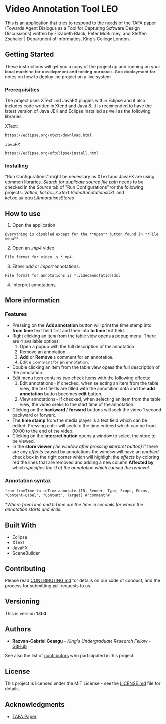 # Video Annotation Tool LEO

This is an application that tries to respond to the needs of the TAFA paper (Towards Agent Dialogue as a Tool for Capturing Software Design Discussions) written by Elizabeth Black, Peter McBurney, and Steffen Zschaler | Department of Informatics, King’s College London.

## Getting Started

These instructions will get you a copy of the project up and running on your local machine for development and testing purposes. See deployment for notes on how to deploy the project on a live system.

### Prerequisities

The project uses XText and JavaFX plugins within Eclipse and it also includes code written in Xtend and Java 8. It is recomended to have the latest version of Java JDK and Eclipse installed as well as the following libraries.

XText:
```
https://eclipse.org/Xtext/download.html
```

JavaFX:
```
https://eclipse.org/efxclipse/install.html
```

### Installing

"Run Configurations" might be necessary as XText and JavaFX are using common libraries. *Search for duplicate source file path* needs to be checked in the *Source* tab of "Run Configurations" for the following projects: *Vatleo*, *kcl.ac.uk.xtext.VideoAnnotationsDSL* and *kcl.ac.uk.xtext.AnnotationsStores*

## How to use
1. Open the application
```
Everything is disabled except for the **Open** button found in **File menu**
```
2. Open an *.mp4* video.
```
File format for video is *.mp4.
```
3. Either *add* or *import* annotations.
```
File format for annotations is *.videoannotationsdsl
```
4. Interpret annotations.

## More information
### Features
* Pressing on the **Add annotation** button will print the time stamp into **from time** text field first and then into **to time** text field.
* Right clicking an item from the table view opens a popup menu. There are 4 available options:
    1. Open a popup with the full description of the annotation.
    2. Remove an annotation.
    3. **Add** or **Remove** a comment for an annotation.
    4. Edit a comment for an annotation.
* Double clicking an item from the table view opens the full description of the annotation.
* Edit menu item contains two check items with the following effects:
    1. Edit annotations - if checked, when selecting an item from the table view, the text fields are filled with the annotation data and the **add annotation** button becomes **edit** button.
    2. View annotations - if checked, when selecting an item from the table view, the video seeks to the start time of the annotation.
* Clicking on the **backward** / **forward** buttons will seek the video 1 second backward or forward.
* The **time stamp** from the media player is a text field which can be edited. Pressing enter will seek to the time entered which can be from 00:00 to the end of the video.
* Clicking on the **interpret button** opens a window to select the store to be viewed.
* In the **store viewer** *(the window after pressing interpret button)* if there are any *effects* caused by annotations the window will have an *enabled* check box in the right corner which will highlight the *effects* by coloring red the lines that are removed and adding a new column **Affected by** which *specifies the id of the annotation which caused the removal*.

### Annotation syntax
```
from fromTime to toTime annotate (ID, Sender, Type, Scope, Focus, "Content-Label", "Content", Target) #"comment"#
```
**Where fromTime and toTime are the time in seconds for where the annotation starts and ends.*

## Built With

* Eclipse
* XText
* JavaFX
* SceneBuilder

## Contributing

Please read [CONTRIBUTING.md](CONTRIBUTING.md) for details on our code of conduct, and the process for submitting pull requests to us.

## Versioning

This is version **1.0.0**.

## Authors

* **Razvan-Gabriel Geangu** - *King's Undergraduate Research Fellow* - [GitHub](https://github.com/RazvanGeangu)

See also the list of [contributors](https://github.kcl.ac.uk/videoAnnotation/Vatleo/contributors) who participated in this project.

## License

This project is licensed under the MIT License - see the [LICENSE.md](LICENSE.md) file for details.

## Acknowledgments

* [TAFA Paper](http://steffen-zschaler.de/publications/tafa2013.pdf)
